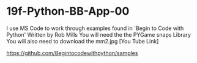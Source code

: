 # 19f-Python-BB-App-00
I use MS Code to work through examples found in 'Begin to Code with Python' Written by Rob Mills
You will need the the PYGame snaps Library
You will also need to download the mm2.jpg
[You Tube Link]

https://github.com/Begintocodewithpython/samples
